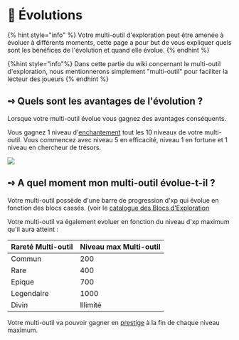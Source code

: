 # 💎 Évolutions

{% hint style="info" %}
Votre multi-outil d'exploration peut être amenée à évoluer à différents moments, cette page a pour but de vous expliquer quels sont les bénéfices de l'évolution et quand elle évolue.
{% endhint %}

{%hint style="info"%}
Dans cette partie du wiki concernant le multi-outil d'exploration, nous mentionnerons simplement "multi-outil" pour faciliter la lecteur des joueurs
{% endhint %}

## **➺** Quels sont les avantages de l'évolution ?

Lorsque votre multi-outil évolue vous gagnez des avantages conséquents. 

Vous gagnez 1 niveau d'[enchantement](enchantement.md) tout les 10 niveaux de votre multi-outil. Vous commencez avec niveau 5 en efficacité, niveau 1 en fortune et 1 niveau en chercheur de trésors.

![](../ressources/exploration/multitool_evo.png) 


## **➺** A quel moment mon multi-outil évolue-t-il ?

Votre multi-outil possède d'une barre de progression d'xp qui évolue en fonction des blocs cassés. (voir le [catalogue des Blocs d'Exploration](catalogue_explo.md) 

Votre multi-outil va également evoluer en fonction du niveau d'xp maximum qu'il aura atteint : 

| Rareté Multi-outil | Niveau max Multi-outil |
|--------------------|------------------------|
| Commun             |                    200 |
| Rare               |                    400 |
| Epique             |                    700 |
| Legendaire         |                   1000 |
| Divin              |               Illimité |


Votre multi-outil va pouvoir gagner en [prestige](prestige.md) à la fin de chaque niveau maximum.
